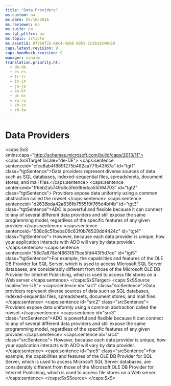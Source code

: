 ```yaml
---
title: "Data Providers"
ms.custom: na
ms.date: 05/16/2016
ms.reviewer: na
ms.suite: na
ms.tgt_pltfrm: na
ms.topic: article
ms.assetid: 877b9f25-60c4-4ab6-8052-2c28a3849e89
caps.latest.revision: 9
caps.handback.revision: 9
manager: sonalm
translation.priority.ht: 
  - de-de
  - es-es
  - fr-fr
  - it-it
  - ja-jp
  - ko-kr
  - pt-br
  - ru-ru
  - zh-cn
  - zh-tw
---
```

# Data Providers
<?xml version="1.0" encoding="utf-8"?>
<caps:SxS xmlns:caps="http://schemas.microsoft.com/build/caps/2013/11">
  <caps:SxSTarget locale="de-DE">
    <developerReferenceWithoutSyntaxDocument xsi:schemaLocation="http://ddue.schemas.microsoft.com/authoring/2003/5 http://dduestorage.blob.core.windows.net/ddueschema/developer.xsd" xmlns="http://ddue.schemas.microsoft.com/authoring/2003/5" xmlns:xlink="http://www.w3.org/1999/xlink" xmlns:xsi="http://www.w3.org/2001/XMLSchema-instance">
      <introduction>
        <para>
          <caps:sentence sentenceid="cfce8ab4f889f275b482aa77fb43f67a" id="tgt1" class="tgtSentence">Data providers represent diverse sources of data such as SQL databases, indexed-sequential files, spreadsheets, document stores, and mail files.</caps:sentence>
          <caps:sentence sentenceid="ff6eb2a5749c8c5feb16edca55094703" id="tgt2" class="tgtSentence"> Providers expose data uniformly using a common abstraction called the rowset.</caps:sentence>
        </para>
        <para>
          <caps:sentence sentenceid="d2638bda42a636fb755519f765d4bf4b" id="tgt3" class="tgtSentence">ADO is powerful and flexible because it can connect to any of several different data providers and still expose the same programming model, regardless of the specific features of any given provider.</caps:sentence>
          <caps:sentence sentenceid="538c8c51beba06c63f0b76529dd4424c" id="tgt4" class="tgtSentence"> However, because each data provider is unique, how your application interacts with ADO will vary by data provider.</caps:sentence>
        </para>
        <para>
          <caps:sentence sentenceid="58d7a878ef4863f875ea5fd443f5d7ee" id="tgt5" class="tgtSentence">For example, the capabilities and features of the OLE DB Provider for SQL Server, which is used to access Microsoft SQL Server databases, are considerably different from those of the Microsoft OLE DB Provider for Internet Publishing, which is used to access file stores on a Web server.</caps:sentence>
        </para>
      </introduction>
      <relatedTopics></relatedTopics>
    </developerReferenceWithoutSyntaxDocument>
  </caps:SxSTarget>
  <caps:SxSSource locale="en-US">
    <developerReferenceWithoutSyntaxDocument xsi:schemaLocation="http://ddue.schemas.microsoft.com/authoring/2003/5 http://dduestorage.blob.core.windows.net/ddueschema/developer.xsd" xmlns="http://ddue.schemas.microsoft.com/authoring/2003/5" xmlns:xlink="http://www.w3.org/1999/xlink" xmlns:xsi="http://www.w3.org/2001/XMLSchema-instance">
      <introduction>
        <para>
          <caps:sentence id="src1" class="srcSentence">Data providers represent diverse sources of data such as SQL databases, indexed-sequential files, spreadsheets, document stores, and mail files.</caps:sentence>
          <caps:sentence id="src2" class="srcSentence"> Providers expose data uniformly using a common abstraction called the rowset.</caps:sentence>
        </para>
        <para>
          <caps:sentence id="src3" class="srcSentence">ADO is powerful and flexible because it can connect to any of several different data providers and still expose the same programming model, regardless of the specific features of any given provider.</caps:sentence>
          <caps:sentence id="src4" class="srcSentence"> However, because each data provider is unique, how your application interacts with ADO will vary by data provider.</caps:sentence>
        </para>
        <para>
          <caps:sentence id="src5" class="srcSentence">For example, the capabilities and features of the OLE DB Provider for SQL Server, which is used to access Microsoft SQL Server databases, are considerably different from those of the Microsoft OLE DB Provider for Internet Publishing, which is used to access file stores on a Web server.</caps:sentence>
        </para>
      </introduction>
      <relatedTopics></relatedTopics>
    </developerReferenceWithoutSyntaxDocument>
  </caps:SxSSource>
</caps:SxS>